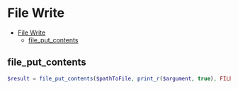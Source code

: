 # File Write

- [File Write](#file-write)
    - [file\_put\_contents](#file_put_contents)

## file_put_contents

```php
$result = file_put_contents($pathToFile, print_r($argument, true), FILE_APPEND);
```
